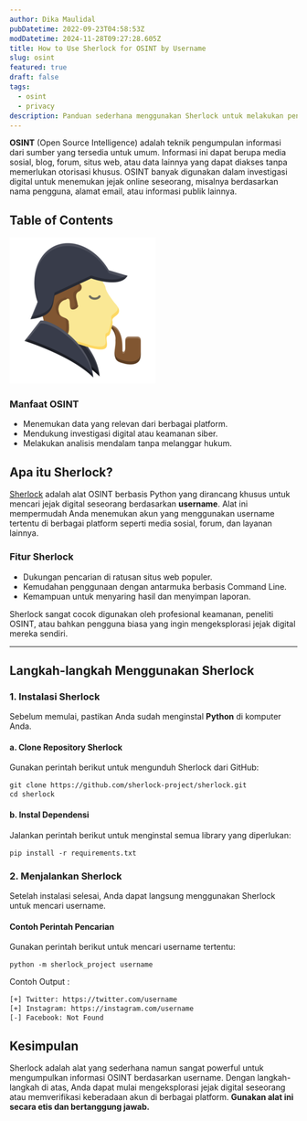 ```yaml
---
author: Dika Maulidal
pubDatetime: 2022-09-23T04:58:53Z
modDatetime: 2024-11-28T09:27:28.605Z
title: How to Use Sherlock for OSINT by Username
slug: osint
featured: true
draft: false
tags:
  - osint
  - privacy
description: Panduan sederhana menggunakan Sherlock untuk melakukan pencarian OSINT berdasarkan username.
---
```


**OSINT** (Open Source Intelligence) adalah teknik pengumpulan informasi dari sumber yang tersedia untuk umum. Informasi ini dapat berupa media sosial, blog, forum, situs web, atau data lainnya yang dapat diakses tanpa memerlukan otorisasi khusus. OSINT banyak digunakan dalam investigasi digital untuk menemukan jejak online seseorang, misalnya berdasarkan nama pengguna, alamat email, atau informasi publik lainnya.

## Table of Contents

![Sherlock Logo](https://github.com/sherlock-project/sherlock/raw/master/docs/images/sherlock-logo.png)

### Manfaat OSINT
- Menemukan data yang relevan dari berbagai platform.
- Mendukung investigasi digital atau keamanan siber.
- Melakukan analisis mendalam tanpa melanggar hukum.

## Apa itu Sherlock?
[Sherlock](https://github.com/sherlock-project/sherlock) adalah alat OSINT berbasis Python yang dirancang khusus untuk mencari jejak digital seseorang berdasarkan **username**. Alat ini mempermudah Anda menemukan akun yang menggunakan username tertentu di berbagai platform seperti media sosial, forum, dan layanan lainnya.

### Fitur Sherlock
- Dukungan pencarian di ratusan situs web populer.
- Kemudahan penggunaan dengan antarmuka berbasis Command Line.
- Kemampuan untuk menyaring hasil dan menyimpan laporan.

Sherlock sangat cocok digunakan oleh profesional keamanan, peneliti OSINT, atau bahkan pengguna biasa yang ingin mengeksplorasi jejak digital mereka sendiri.

---

## Langkah-langkah Menggunakan Sherlock

### 1. Instalasi Sherlock
Sebelum memulai, pastikan Anda sudah menginstal **Python** di komputer Anda.

#### a. Clone Repository Sherlock
Gunakan perintah berikut untuk mengunduh Sherlock dari GitHub:
```
git clone https://github.com/sherlock-project/sherlock.git
cd sherlock
```

#### b. Instal Dependensi
Jalankan perintah berikut untuk menginstal semua library yang diperlukan:
```
pip install -r requirements.txt
```

### 2. Menjalankan Sherlock
Setelah instalasi selesai, Anda dapat langsung menggunakan Sherlock untuk mencari username.

#### Contoh Perintah Pencarian
Gunakan perintah berikut untuk mencari username tertentu:
```
python -m sherlock_project username
```
Contoh Output :
```
[+] Twitter: https://twitter.com/username
[+] Instagram: https://instagram.com/username
[-] Facebook: Not Found
```

## Kesimpulan
Sherlock adalah alat yang sederhana namun sangat powerful untuk mengumpulkan informasi OSINT berdasarkan username. Dengan langkah-langkah di atas, Anda dapat mulai mengeksplorasi jejak digital seseorang atau memverifikasi keberadaan akun di berbagai platform. **Gunakan alat ini secara etis dan bertanggung jawab.**